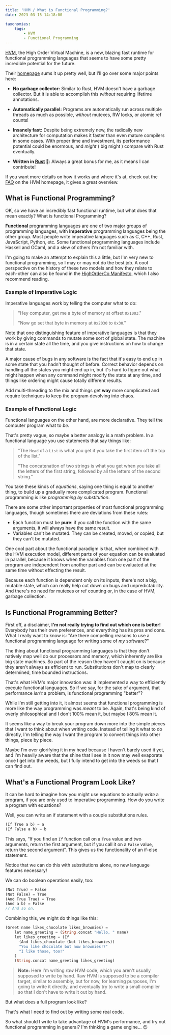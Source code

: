 ```yaml
---
title: 'HVM / What is Functional Programming?'
date: 2023-03-15 14:18:00

taxonomies:
    tags:
        - HVM
        - Functional Programming
---
```


[HVM], the High Order Virtual Machine, is a new, blazing fast runtime for functional programming languages that seems to have some pretty incredible potential for the future.

Their [homepage][HVM] sums it up pretty well, but I'll go over some major points here:

- **No garbage collector:** Similar to Rust, HVM doesn't have a garbage collector. But it is able to accomplish this _without_ requiring lifetime annotations.

- **Automatically parallel:** Programs are automatically run across multiple threads as much as possible, _without_ mutexes, RW locks, or atomic ref counts!

- **Insanely fast:** Despite being extremely new, the radically new architecture for computation makes it faster than even mature compilers in some cases. With proper time and investment, its performance potential could be enormous, and _might_ ( big might ) compare with Rust eventually.

- **Written in [Rust] 🦀**: Always a great bonus for me, as it means I can contribute!

If you want more details on how it works and where it's at, check out the [FAQ] on the HVM homepage, it gives a great overview.

[Rust]: https://rust-lang.org
[HVM]: https://github.com/HigherOrderCO/HVM
[FAQ]: https://github.com/HigherOrderCO/HVM#faq

## What is Functional Programming?

OK, so we have an incredibly fast functional runtime, but what does that mean exactly? What is functional Programming?

**Functional** programming languages are one of two major groups of programming languages, with **Imperative** programming languages being the other group. Most people write imperative languages such as C, C++, Rust, JavaScript, Python, etc. Some functional programming languages include Haskell and OCaml, and a slew of others I'm not familiar with.

I'm going to make an attempt to explain this a little, but I'm very new to functional programming, so I may or may not do the best job. A cool perspective on the history of these two models and how they relate to each-other can also be found in the [HighOrderCo Manifesto][manifesto], which I also recommend reading.

[manifesto]: https://github.com/HigherOrderCO/manifesto

### Example of Imperative Logic

Imperative languages work by telling the computer what to do:

> "Hey computer, get me a byte of memory at offset `0x1003`."
>
> "Now go set that byte in memory at `0x2030` to `0x30`."

Note that one distinguishing feature of imperative languages is that they work by giving commands to mutate some sort of global state. The machine is in a certain state all the time, and you give instructions on how to change that state.

A major cause of bugs in any software is the fact that it's easy to end up in some state that you hadn't thought of before. Correct behavior depends on handling all the states you might end up in, but it's hard to figure out what might happen when any command might modify the state at any time, and things like ordering might cause totally different results.

Add multi-threading to the mix and things get **way** more complicated and require techniques to keep the program devolving into chaos.

### Example of Functional Logic

Functional languages on the other hand, are more declarative. They tell the computer program what to _be_.

That's pretty vague, so maybe a better analogy is a math problem. In a functional language you use statements that say things like:

> "The `Head` of a `List` is what you get if you take the first item off the top of the list."
>
> "The concatenation of two strings is what you get when you take all the letters of the first string, followed by all the letters of the second string."

You take these kinds of _equations_, saying one thing is equal to another thing, to build up a gradually more complicated program. Functional programming is like _programming by substitution_.

There are some other important properties of most functional programming languages, though sometimes there are deviations from these rules:

- Each function must be **pure**: if you call the function with the same arguments, it will always have the same result.
- Variables can't be mutated. They can be created, moved, or copied, but they can't be mutated.

One cool part about the functional paradigm is that, when combined with the HVM execution model, different parts of your equation can be evaluated in parallel, because it knows when the variables from one part of the program are independent from another part and can be evaluated at the same time without effecting the result.

Because each function is dependent only on its inputs, there's not a big, mutable state, which can really help cut down on bugs and unpredictability. And there's no need for mutexes or ref counting or, in the case of HVM, garbage collection.

## Is Functional Programming Better?

First off, a disclaimer, **I'm not really trying to find out which one is better!** Everybody has their own preferences, and everything has its pros and cons. What I really want to know is: "Are there compelling reasons to use a functional programming language for writing some of _my_ software?"

The thing about functional programming languages is that they don't natively map well do our processors and memory, which inherently are like big state machines. So part of the reason they haven't caught on is because they aren't always as efficient to run. Substitutions don't map to clearly determined, time bounded instructions.

That's what HVM's major innovation was: it implemented a way to efficiently execute functional languages. So if we say, for the sake of argument, that performance _isn't_ a problem, is functional programming "better"?

While I'm still getting into it, it almost seems that functional programming is more like the way programming was _meant_ to be. Again, that's being kind of overly philosophical and I don't 100% mean it, but maybe I 80% mean it.

It seems like a way to break your program down more into the simple pieces that I want to think about when writing code. Instead of telling it what to do directly, I'm telling the way I want the program to convert things into other things, piece by piece.

Maybe I'm over glorifying it in my head because I haven't barely used it yet, and I'm heavily aware that the shine that I see in it now may well evaporate once I get into the weeds, but I fully intend to get into the weeds so that I can find out.

## What's a Functional Program Look Like?

It can be hard to imagine how you might use equations to actually _write_ a program, if you are only used to imperative programming. How do you write a program with equations?

Well, you can write an if statement with a couple substitutions rules.

```dart
(If True a b) = a
(If False a b) = b
```

This says, “If you find an `If` function call on a `True` value and two arguments, return the first argument, but if you call it on a `False` value, return the second argument”. This gives us the functionality of an if-else statement.

Notice that we can do this with substitutions alone, no new language features necessary!

We can do boolean operations easily, too:

```dart
(Not True) = False
(Not False) = True
(And True True) = True
(And a b) = False
// And so on.
```

Combining this, we might do things like this:

```dart
(Greet name likes_chocolate likes_brownies) =
    let name_greeting = (String.concat "Hello, " name)
    let likes_greeting = (If
      (And likes_chocolate (Not likes_brownies))
      "You like chocolate but now brownies!?"
      "I like those, too!"
    )
    (String.concat name_greeting likes_greeting)
```

> **Note:** Here I'm writing _raw_ HVM code, which you aren't usually supposed to write by hand. Raw HVM is supposed to be a compiler target, similar to assembly, but for now, for learning purposes, I'm going to write it directly, and eventually try to write a small compiler so that I don't have to write it out by hand.

But what does a full program look like?

That's what I need to find out by writing some real code.

So what should I write to take advantage of HVM's performance, and try out functional programming in general? I'm thinking a game engine... 😉
